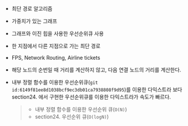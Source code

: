 - 최단 경로 알고리즘
- 가중치가 있는 그래프
- 그래프와 이진 힙을 사용한 우선순위큐 사용
- 한 지점에서 다른 지점으로 가는 최단 경로
- FPS, Network Routing, Airline tickets
- 해당 노드의 순번일 때 거리를 계산하지 않고, 다음 연결 노드의 거리를 계산한다.

- 내부 정렬 함수를 이용한 우선순위큐(`git id:6149f81ee8d1038bcf9ec3db01ca7938808f9d95`)를 이용한 다익스트라 보다 section24. 에서 구현한 우선순위큐를 이용한 다익스트라가 속도가 빠르다.

  > - 내부 정렬 함수를 이용한 우선순위 큐(`O(N)`)
  > - section24. 우선순위 큐(`O(logN)`)
